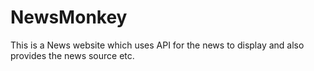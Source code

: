 # NewsMonkey
This is a News website which uses API for the news to display and also provides the news source etc. 
